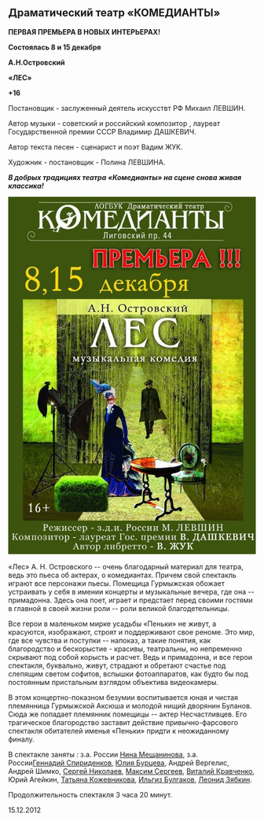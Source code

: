 ## Драматический театр «КОМЕДИАНТЫ»


**ПЕРВАЯ ПРЕМЬЕРА В НОВЫХ ИНТЕРЬЕРАХ!**


**Состоялась 8 и 15 декабря**


**А.Н.Островский**


**«ЛЕС»**


**+16**


Постановщик - заслуженный деятель искусствт РФ Михаил ЛЕВШИН.


Автор музыки - советский и российский композитор , лауреат Государственной премии СССР Владимир ДАШКЕВИЧ.


Автор текста песен - сценарист и поэт Вадим ЖУК.


Художник - постановщик - Полина ЛЕВШИНА.


**_В добрых традициях театра «Комедианты» на сцене снова живая классика!_**


![](image-01.jpg)


«Лес» А. Н. Островского -- очень благодарный материал для театра, ведь это пьеса об актерах, о комедиантах. Причем свой спектакль играют все персонажи пьесы. Помещица Гурмыжская обожает устраивать у себя в имении концерты и музыкальные вечера, где она -- примадонна. Здесь она поет, играет и предстает перед своими гостями в главной в своей жизни роли -- роли великой благодетельницы.


Все герои в маленьком мирке усадьбы «Пеньки» не живут, а красуются, изображают, строят и поддерживают свое реноме. Это мир, где все чувства и поступки -- напоказ, а такие понятия, как благородство и бескорыстие - красивы, театральны, но непременно скрывают под собой корысть и расчет. Ведь и примадонна, и все герои спектакля, буквально, живут, страдают и обретают счастье под слепящим светом софитов, вспышки фотоаппаратов, как будто бы под постоянным пристальным взглядом объектива видеокамеры.


В этом концертно-показном безумии воспитывается юная и чистая племянница Гурмыжской Аксюша и молодой нищий дворянин Буланов. Сюда же попадает племянник помещицы -- актер Несчастливцев. Его трагическое благородство заставит действие привычно-фарсового спектакля обитателей именья «Пеньки» придти к неожиданному финалу.


В спектакле заняты : з.а. России [Нина Мещанинова][0], з.а. России[Геннадий Спириденков][1], [Юлия Бурцева][2], Андрей Вергелис, Андрей Шимко, [Сергей Николаев][3], [Максим Сергеев][4], [Виталий Кравченко][5], Юрий Агейкин, [Татьяна Кожевникова][6], [Ильгиз Булгаков][7], [Леонид Зябкин][8].


Продолжительность спектакля 3 часа 20 минут.


15.12.2012

[0]: ../../person/nina-meschaninova "Нина Мещанинова"
[1]: ../../person/gennadii-spiridenkov "Геннадий Спириденков"
[2]: ../../person/yuliya-burtseva "Юлия Бурцева"
[3]: ../../person/sergei-nikolaev "Сергей Николаев"
[4]: ../../person/maksim-sergeev "Максим Сергеев"
[5]: ../../person/vitalii-kravchenko "Виталий Кравченко"
[6]: ../../person/tatyana-kozhevnikova "Татьяна Кожевникова"
[7]: ../../person/ilgiz-bulgakov "Ильгиз Булгаков"
[8]: ../../person/leonid-zyabkin "Леонид Зябкин"